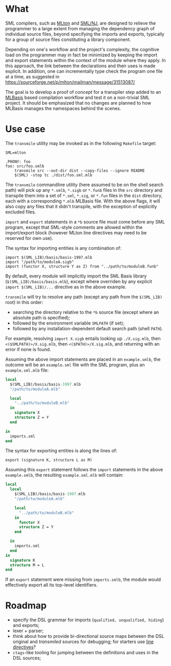 # What

SML compilers, such as [MLton](http://mlton.org/MLBasis) and
[SML/NJ](http://www.smlnj.org/doc/CM/new.pdf), are designed to
relieve the programmer to a large extent from managing the dependency
graph of individual source files, beyond specifying the imports and
exports, typically for a group of source files constituting a library
component.

Depending on one's workflow and the project's complexity,
the cognitive load on the programmer may in fact be minimized by
keeping the import and export statements within the context of
the module where they apply. In this approach, the link between the
declarations and their uses is made explicit. In addition, one can
incrementally type check the program one file at a time,
as suggested in https://sourceforge.net/p/mlton/mailman/message/31513087/

The goal is to develop a proof of concept for a transpiler step added to
an [MLBasis](http://mlton.org/MLBasis) based compilation workflow and test 
it on a non-trivial SML project. It should be emphasized
that no changes are planned to how MLBasis manages the namespaces
behind the scenes.


# Use case

The `transmile` utility may be invoked as in the following
`Makefile` target:
```shell
SML=mlton

.PHONY: foo
foo: src/foo.smlb
	transmile src --out-dir dist --copy-files --ignore README
	$(SML) -stop tc ./dist/foo.sml.mlb
```

The `transmile` commandline utility (here assumed to be on the shell
search path) will pick up any `*.smlb`,
`*.sigb` or `*.funb` files in the `src` directory and transpile them into a 
set of `*.sml`, `*.sig`, or `*.fun` files in the `dist` directory, each
with a corresponding `*.mlb` MLBasis file.
With the above flags, it will also copy any files that it
didn't transpile, with the exception of explicitly excluded files.

`import` and `export` statements in a `*b` source file must come before any
SML program, except that SML-style comments are allowed within the
import/export block (however MLton line directives may need to be
reserved for own use).

The syntax for importing entities is any combination of:
```
import $(SML_LIB)/basis/basis-1997.mlb
import "/path/to/moduleA.sigb"
import (functor X, structure Y as Z) from "../path/to/moduleB.funb"
```

By default, every module will implicitly import the SML Basis library
(`$(SML_LIB)/basis/basis.mlb`), except where overriden by any explicit
`import $(SML_LIB)/...` directive as in the above example.

`transmile` will try to resolve any path (except any path from the
`$(SML_LIB)` root) in this order:
* searching the directory relative to the `*b` source file (except
    where an absolute path is specified);
* followed by the environment variable `SMLPATH` (if set);
* followed by any installation-dependent default search path (shell `PATH`).

For example, resolving `import X.sigb` entails looking up `./X.sig.mlb`,
then `<($SMLPATH)>/X.sig.mlb`, then `<($PATH)>/X.sig.mlb`, and returning with
an error if none is found.

Assuming the above import statements are placed in an `example.smlb`, the
outcome will be an `example.sml` file with the SML program, plus
an `example.sml.mlb` file:

```sml
local
  $(SML_LIB)/basis/basis-1997.mlb
  "/path/to/moduleA.mlb"

  local
    "../path/to/moduleB.mlb"
  in
    signature X
    structure Z = Y
  end

in
  imports.sml
end
```

The syntax for exporting entities is along the lines of:
```
export (signature K, structure L as M)
```

Assuming this `export` statement follows the `import` statements in the
above `example.smlb`, the resulting `example.sml.mlb`
will contain:

```sml
local 
  local
    $(SML_LIB)/basis/basis-1997.mlb
    "/path/to/moduleA.mlb"

    local
      "../path/to/moduleB.mlb"
    in
      functor X
      structure Z = Y
    end

  in
    imports.sml
  end
in
  signature K
  structure M = L
end
```

If an `export` statement were missing from `imports.smlb`, the module 
would effectively export all its top-level identifiers.


# Roadmap

- specify the DSL grammar for imports (`qualified, unqualified, hiding`)
    and exports;
- lexer + parser;
- think about how to provide bi-directional source maps between the DSL 
    original and _transmiled_ sources for debugging; 
    for starters use [line directives](http://mlton.org/LineDirective)?
- `ctags`-like tooling for jumping between the definitions and uses in
    the DSL sources;
